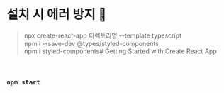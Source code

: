 
# 설치 시 에러 방지 🙂

<blockquote>
npx create-react-app 디렉토리명 --template typescript<br>
npm i --save-dev @types/styled-components<br>
npm i styled-components# Getting Started with Create React App
</blockquote>
<br>

### `npm start`

